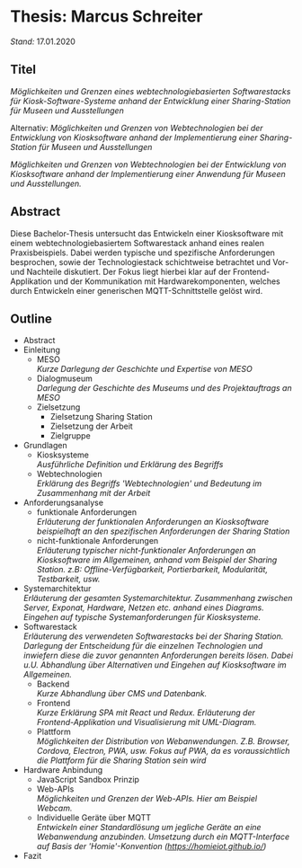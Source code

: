 # Thesis: Marcus Schreiter

*Stand:* 17.01.2020

## Titel
*Möglichkeiten und Grenzen eines webtechnologiebasierten Softwarestacks für Kiosk-Software-Systeme anhand der Entwicklung einer Sharing-Station für Museen und Ausstellungen*

Alternativ:
*Möglichkeiten und Grenzen von Webtechnologien bei der Entwicklung von Kiosksoftware anhand der Implementierung einer Sharing-Station für Museen und Ausstellungen*

*Möglichkeiten und Grenzen von Webtechnologien bei der Entwicklung von Kiosksoftware anhand der Implementierung einer Anwendung für Museen und Ausstellungen.*

## Abstract
Diese Bachelor-Thesis untersucht das Entwickeln einer Kiosksoftware mit einem webtechnologiebasiertem Softwarestack anhand eines realen Praxisbeispiels. Dabei werden typische und spezifische Anforderungen besprochen, sowie der Technologiestack schichtweise betrachtet und Vor- und Nachteile diskutiert. Der Fokus liegt hierbei klar auf der Frontend-Applikation und der Kommunikation mit Hardwarekomponenten, welches durch Entwickeln einer generischen MQTT-Schnittstelle gelöst wird.

## Outline
- Abstract
- Einleitung
  - MESO<br>
    *Kurze Darlegung der Geschichte und Expertise von MESO*
  - Dialogmuseum<br>
    *Darlegung der Geschichte des Museums und des Projektauftrags an MESO*
  - Zielsetzung
    - Zielsetzung Sharing Station
    - Zielsetzung der Arbeit
    - Zielgruppe 
- Grundlagen
  - Kiosksysteme<br>
    *Ausführliche Definition und Erklärung des Begriffs*
  - Webtechnologien<br>
    *Erklärung des Begriffs 'Webtechnologien' und Bedeutung im Zusammenhang mit der Arbeit*
- Anforderungsanalyse
  - funktionale Anforderungen<br>
    *Erläuterung der funktionalen Anforderungen an Kiosksoftware beispielhaft an den spezifischen Anforderungen der Sharing Station*
  - nicht-funktionale Anforderungen<br>
    *Erläuterung typischer nicht-funktionaler Anforderungen an Kiosksoftware im Allgemeinen, anhand vom Beispiel der Sharing Station. z.B: Offline-Verfügbarkeit, Portierbarkeit, Modularität, Testbarkeit, usw.*
- Systemarchitektur<br>
  *Erläuterung der gesamten Systemarchitektur. Zusammenhang zwischen Server, Exponat, Hardware, Netzen etc. anhand eines Diagrams. Eingehen auf typische Systemanforderungen für Kiosksysteme.*
- Softwarestack<br>
   *Erläuterung des verwendeten Softwarestacks bei der Sharing Station. Darlegung der Entscheidung für die einzelnen Technologien und inwiefern diese die zuvor genannten Anforderungen bereits lösen. Dabei u.U. Abhandlung über Alternativen und Eingehen auf Kiosksoftware im Allgemeinen.*
  - Backend<br>
    *Kurze Abhandlung über CMS und Datenbank.*
  - Frontend<br>
    *Kurze Erklärung SPA mit React und Redux. Erläuterung der Frontend-Applikation und Visualisierung mit UML-Diagram.*
  - Plattform<br>
    *Möglichkeiten der Distribution von Webanwendungen. Z.B. Browser, Cordova, Electron, PWA, usw.*
    *Fokus auf PWA, da es voraussichtlich die Plattform für die Sharing Station sein wird*
- Hardware Anbindung
  - JavaScript Sandbox Prinzip
  - Web-APIs<br>
    *Möglichkeiten und Grenzen der Web-APIs. Hier am Beispiel Webcam.*
  - Individuelle Geräte über MQTT<br>
    *Entwickeln einer Standardlösung um jegliche Geräte an eine Webanwendung anzubinden. Umsetzung durch ein MQTT-Interface auf Basis der 'Homie'-Konvention (https://homieiot.github.io/)*
- Fazit